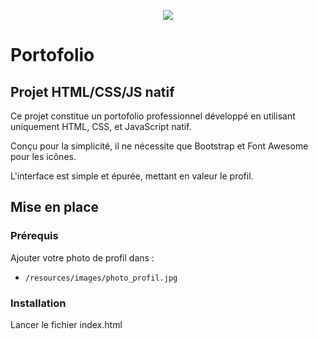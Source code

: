 <p align="center">
  <img src="https://github.com/MathiasSHAKOURI/portofolio/assets/122030473/1322ea9c-5244-4f06-a307-ac0f0422b209" />
</p>

# Portofolio

## Projet HTML/CSS/JS natif

Ce projet constitue un portofolio professionnel développé en utilisant uniquement HTML, CSS, et JavaScript natif.

Conçu pour la simplicité, il ne nécessite que Bootstrap et Font Awesome pour les icônes.

L'interface est simple et épurée, mettant en valeur le profil.

## Mise en place

### Prérequis

Ajouter votre photo de profil dans :
- `/resources/images/photo_profil.jpg`

### Installation

Lancer le fichier index.html
